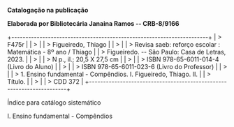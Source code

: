 **Catalogação na publicação**

**Elaborada por Bibliotecária Janaina Ramos -- CRB-8/9166**

+----------------------------------------------------------------------+
| > F475r                                                              |
| >                                                                    |
| > Figueiredo, Thiago                                                 |
| >                                                                    |
| > Revisa saeb: reforço escolar : Matemática - 8º ano / Thiago        |
| > Figueiredo. -- São Paulo: Casa de Letras, 2023.                    |
| >                                                                    |
| > N p., il.; 20,5 X 27,5 cm                                          |
| >                                                                    |
| > ISBN 978-65-6011-014-4 (Livro do Aluno)                            |
| >                                                                    |
| > ISBN 978-65-6011-023-6 (Livro do Professor)                        |
| >                                                                    |
| > 1\. Ensino fundamental - Compêndios. I. Figueiredo, Thiago. II.    |
| > Título.                                                            |
| >                                                                    |
| > CDD 372                                                            |
+----------------------------------------------------------------------+

Índice para catálogo sistemático

I. Ensino fundamental - Compêndios

#### 

#### 
